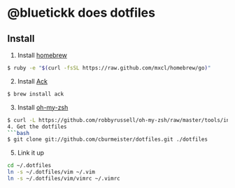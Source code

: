 # @bluetickk does dotfiles

## Install

1. Install [homebrew](http://mxcl.github.com/homebrew/)
```bash
$ ruby -e "$(curl -fsSL https://raw.github.com/mxcl/homebrew/go)"
```
2. Install [Ack](https://github.com/mileszs/ack.vim)
```bash
$ brew install ack
```
3. Install [oh-my-zsh](https://github.com/robbyrussell/oh-my-zsh)
```bash
$ curl -L https://github.com/robbyrussell/oh-my-zsh/raw/master/tools/install.sh | sh
4. Get the dotfiles
```bash
$ git clone git://github.com/cburmeister/dotfiles.git ./dotfiles
```
5. Link it up
```bash
cd ~/.dotfiles
ln -s ~/.dotfiles/vim ~/.vim
ln -s ~/.dotfiles/vim/vimrc ~/.vimrc
```

